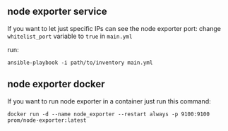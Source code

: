 ## node exporter service
If you want to let just specific IPs can see the node exporter port: change `whitelist_port` variable to `true` in `main.yml`

run:
```
ansible-playbook -i path/to/inventory main.yml
```

## node exporter docker
If you want to run node exporter in a container just run this command:
```
docker run -d --name node_exporter --restart always -p 9100:9100 prom/node-exporter:latest
```